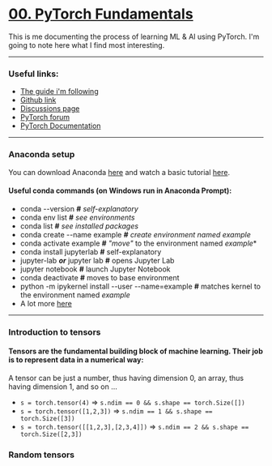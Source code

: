 
# [00. PyTorch Fundamentals](https://www.learnpytorch.io/00_pytorch_fundamentals/)
This is me documenting the process of learning ML & AI using PyTorch. I'm going to note here what I find most interesting.

---------------- 

### Useful links:
- [The guide i'm following](https://colab.research.google.com/github/mrdbourke/pytorch-deep-learning/blob/main/00_pytorch_fundamentals.ipynb) 
- [Github link ](https://github.com/mrdbourke/pytorch-deep-learning)
- [Discussions page](https://github.com/mrdbourke/pytorch-deep-learning/discussions)
- [PyTorch forum](https://discuss.pytorch.org/)
- [PyTorch Documentation](https://pytorch.org/docs/stable/)

-------------------
### Anaconda setup
You can download Anaconda [here](https://www.anaconda.com/download) and watch a basic tutorial [here](https://freelearning.anaconda.cloud/get-started-with-anaconda).

#### Useful conda commands (on Windows run in Anaconda Prompt):
- conda --version **#** *self-explanatory*
- conda env list **#** *see environments*
- conda list **#** *see installed packages*
- conda create --name example **#** *create environment named *example**
- conda activate example **#** *"move"* to the environment named *example**
- conda install jupyterlab **#** self-explanatory
- jupyter-lab ***or*** jupyter lab **#** opens Jupyter Lab
- jupyter notebook **#** launch Jupyter Notebook
- conda deactivate **#** moves to base environment
- python -m ipykernel install --user --name=example **#** matches kernel to the environment named *example*
- A lot more [here](https://docs.conda.io/projects/conda/en/latest/_downloads/a35958a2a7fa1e927e7dfb61ebcd69a9/conda-4.14.pdf)
---
### Introduction to tensors
#### **Tensors** are the fundamental building block of machine learning. Their job is to represent data in a numerical way:
A tensor can be just a number, thus having dimension 0, an array, thus having dimension 1, and so on ...
- `s = torch.tensor(4)` $\Rightarrow$ `s.ndim == 0 && s.shape == torch.Size([])`
- `s = torch.tensor([1,2,3])` $\Rightarrow$ `s.ndim == 1 && s.shape == torch.Size([3])`
- `s = torch.tensor([[1,2,3],[2,3,4]])` $\Rightarrow$ `s.ndim == 2 && s.shape == torch.Size([2,3])`
### Random tensors
<!--stackedit_data:
eyJoaXN0b3J5IjpbNDAxODU2NDcsMTQwODc3MTQwMywtODgzOT
c3MTI5LDE0Mjk1NDY2ODAsNDQwOTc1NzI3LC0zNzcwMDYyMTEs
LTIxNDYwMDYxODQsLTIxMzk4ODY4MCwtMTIyNTEyNzI1NywxNz
Q2MTE5NjA0LDIxMjg2MDQxMzgsNjI4MTI3NDksNTU5MjYxNjk4
LC02MzE3MDg5MDcsLTE2Mzg0MjUxNTRdfQ==
-->